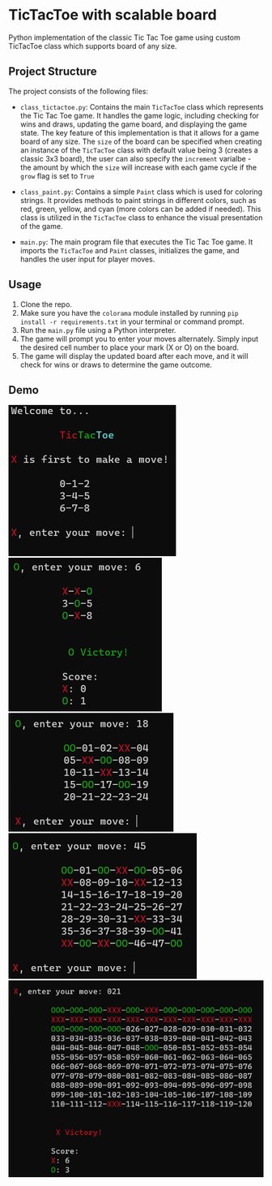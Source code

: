 # TicTacToe with scalable board

Python implementation of the classic Tic Tac Toe game using custom TicTacToe class which supports board of any size.

## Project Structure

The project consists of the following files:

- `class_tictactoe.py`: Contains the main `TicTacToe` class which represents the Tic Tac Toe game. It handles the game logic, including checking for wins and draws, updating the game board, and displaying the game state. The key feature of this implementation is that it allows for a game board of any size. The `size` of the board can be specified when creating an instance of the `TicTacToe` class with default value being 3 (creates a classic 3x3 board), the user can also specify the `increment` varialbe - the amount by which the `size` will increase with each game cycle if the `grow` flag is set to `True`

- `class_paint.py`: Contains a simple `Paint` class which is used for coloring strings. It provides methods to paint strings in different colors, such as red, green, yellow, and cyan (more colors can be added if needed). This class is utilized in the `TicTacToe` class to enhance the visual presentation of the game.

- `main.py`: The main program file that executes the Tic Tac Toe game. It imports the `TicTacToe` and `Paint` classes, initializes the game, and handles the user input for player moves.

## Usage

1. Clone the repo.
2. Make sure you have the `colorama` module installed by running `pip install -r requirements.txt` in your terminal or command prompt.
3. Run the `main.py` file using a Python interpreter.
4. The game will prompt you to enter your moves alternately. Simply input the desired cell number to place your mark (X or O) on the board.
5. The game will display the updated board after each move, and it will check for wins or draws to determine the game outcome.


## Demo  
![](demo_material/demo_1.png) ![](demo_material/demo_2.png) ![](demo_material/demo_3.png) ![](demo_material/demo_4.png) ![](demo_material/demo_5.png) 
